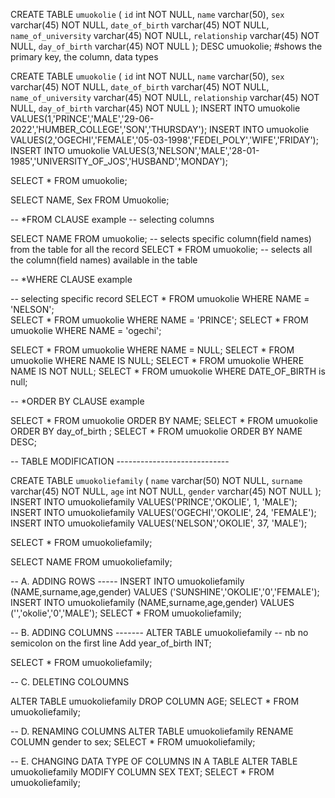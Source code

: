 

CREATE TABLE `umuokolie` (
  `id` int NOT NULL,
  `name` varchar(50),
  `sex` varchar(45) NOT NULL,
  `date_of_birth` varchar(45) NOT NULL,
  `name_of_university` varchar(45) NOT NULL,
  `relationship` varchar(45) NOT NULL,
  `day_of_birth` varchar(45) NOT NULL
);
DESC umuokolie;                           #shows the primary key, the column, data types



CREATE TABLE `umuokolie` (
  `id` int NOT NULL,
  `name` varchar(50),
  `sex` varchar(45) NOT NULL,
  `date_of_birth` varchar(45) NOT NULL,
  `name_of_university` varchar(45) NOT NULL,
  `relationship` varchar(45) NOT NULL,
  `day_of_birth` varchar(45) NOT NULL
);
INSERT INTO  umuokolie VALUES(1,'PRINCE','MALE','29-06-2022','HUMBER_COLLEGE','SON','THURSDAY');
INSERT INTO  umuokolie VALUES(2,'OGECHI','FEMALE','05-03-1998','FEDEI_POLY','WIFE','FRIDAY');
INSERT INTO  umuokolie VALUES(3,'NELSON','MALE','28-01-1985','UNIVERSITY_OF_JOS','HUSBAND','MONDAY');

SELECT * FROM umuokolie;                                            

SELECT NAME, Sex FROM Umuokolie;



--                           *FROM CLAUSE example
-- selecting columns

SELECT NAME FROM umuokolie;                                   -- selects specific column(field names) from the table for all the record
SELECT * FROM umuokolie;                                      -- selects all the column(field names) available in the table 


--                           *WHERE CLAUSE example

 -- selecting specific record
SELECT * FROM umuokolie WHERE NAME = 'NELSON';                 
SELECT * FROM umuokolie WHERE NAME = 'PRINCE';
SELECT * FROM umuokolie WHERE NAME = 'ogechi';

SELECT * FROM umuokolie WHERE NAME = NULL;
SELECT * FROM umuokolie WHERE NAME IS NULL;
SELECT * FROM umuokolie WHERE NAME IS NOT NULL;
SELECT * FROM umuokolie WHERE DATE_OF_BIRTH is null;

--                           *ORDER BY CLAUSE example

SELECT * FROM umuokolie ORDER BY NAME;
SELECT * FROM umuokolie ORDER BY day_of_birth ;
SELECT * FROM umuokolie ORDER BY NAME DESC;




--          TABLE MODIFICATION
						----------------------------

CREATE TABLE `umuokoliefamily` (
  `name` varchar(50) NOT NULL,
  `surname` varchar(45) NOT NULL,
  `age` int NOT NULL,
  `gender` varchar(45) NOT NULL
);
INSERT INTO  umuokoliefamily VALUES('PRINCE','OKOLIE', 1, 'MALE');
INSERT INTO  umuokoliefamily VALUES('OGECHI','OKOLIE', 24, 'FEMALE');
INSERT INTO  umuokoliefamily VALUES('NELSON','OKOLIE', 37, 'MALE');

SELECT * FROM umuokoliefamily;

SELECT NAME FROM umuokoliefamily; 


--                          A. ADDING ROWS
                                                -----
INSERT INTO  umuokoliefamily (NAME,surname,age,gender) VALUES ('SUNSHINE','OKOLIE','0','FEMALE');
INSERT INTO  umuokoliefamily (NAME,surname,age,gender) VALUES ('','okolie','0','MALE');
SELECT * FROM umuokoliefamily;

--                          B. ADDING COLUMNS
                                                -------
ALTER TABLE umuokoliefamily                                   -- nb no semicolon on the first line
Add year_of_birth INT;

SELECT * FROM umuokoliefamily;

--                           C. DELETING COLOUMNS

ALTER TABLE umuokoliefamily
DROP COLUMN AGE;
SELECT * FROM umuokoliefamily;

--                           D. RENAMING COLUMNS
ALTER TABLE umuokoliefamily
RENAME COLUMN gender to sex;
SELECT * FROM umuokoliefamily;

--                           E. CHANGING DATA TYPE OF COLUMNS IN A TABLE
ALTER TABLE umuokoliefamily
MODIFY COLUMN SEX TEXT;
SELECT * FROM umuokoliefamily;











